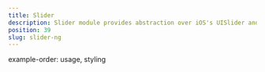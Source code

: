 ```yaml
---
title: Slider
description: Slider module provides abstraction over iOS's UISlider and Android's widget.SeekBar and lets the user to drag the control to select a value. The component offers a functionality, which allows defining the min and max available values.
position: 39
slug: slider-ng
---
```


example-order: usage, styling
